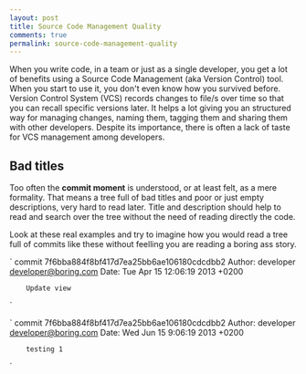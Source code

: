 ```yaml
---
layout: post
title: Source Code Management Quality
comments: true
permalink: source-code-management-quality
---
```


When you write code, in a team or just as a single developer, you get a lot of
benefits using a Source Code Management (aka Version Control) tool. 
When you start to use it, you don't even know how you survived before. Version
Control System (VCS) records changes to file/s over time so that you can recall 
specific versions later. It helps a lot giving you an structured way for
managing changes, naming them, tagging them and sharing them with other
developers. Despite its importance, there is often a lack of taste for VCS
management among developers.


Bad titles
---
Too often the **commit moment** is understood, or at least felt, as a mere
formality. That means a tree full of bad titles and poor or just empty
descriptions, very hard to read later. Title and description should help to read
and search over the tree without the need of reading directly the code.

Look at these real examples and try to imagine how you would read a tree full of
commits like these without feelling you are reading a boring ass story.

` 
    commit 7f6bba884f8bf417d7ea25bb6ae106180cdcdbb2
    Author: developer <developer@boring.com>
    Date:   Tue Apr 15 12:06:19 2013 +0200

        Update view
`

`
    commit 7f6bba884f8bf417d7ea25bb6ae106180cdcdbb2
    Author: developer <developer@boring.com>
    Date:   Wed Jun 15 9:06:19 2013 +0200 

        testing 1
`
